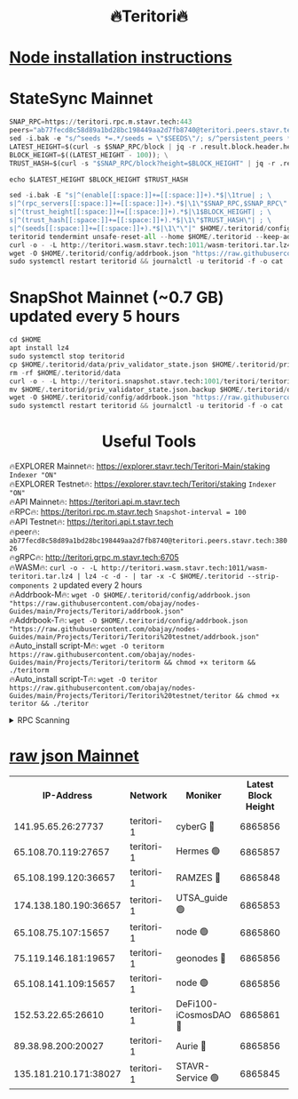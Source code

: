 <h1 align="center"> 🔥Teritori🔥</h1>


[Node installation instructions](https://github.com/obajay/nodes-Guides/tree/main/Projects/Teritori)
=

# StateSync Mainnet
```python
SNAP_RPC=https://teritori.rpc.m.stavr.tech:443
peers="ab77fecd8c58d89a1bd28bc198449aa2d7fb8740@teritori.peers.stavr.tech:38026"
sed -i.bak -e "s/^seeds *=.*/seeds = \"$SEEDS\"/; s/^persistent_peers *=.*/persistent_peers = \"$PEERS\"/" $HOME/.teritorid/config/config.toml
LATEST_HEIGHT=$(curl -s $SNAP_RPC/block | jq -r .result.block.header.height); \
BLOCK_HEIGHT=$((LATEST_HEIGHT - 100)); \
TRUST_HASH=$(curl -s "$SNAP_RPC/block?height=$BLOCK_HEIGHT" | jq -r .result.block_id.hash)

echo $LATEST_HEIGHT $BLOCK_HEIGHT $TRUST_HASH

sed -i.bak -E "s|^(enable[[:space:]]+=[[:space:]]+).*$|\1true| ; \
s|^(rpc_servers[[:space:]]+=[[:space:]]+).*$|\1\"$SNAP_RPC,$SNAP_RPC\"| ; \
s|^(trust_height[[:space:]]+=[[:space:]]+).*$|\1$BLOCK_HEIGHT| ; \
s|^(trust_hash[[:space:]]+=[[:space:]]+).*$|\1\"$TRUST_HASH\"| ; \
s|^(seeds[[:space:]]+=[[:space:]]+).*$|\1\"\"|" $HOME/.teritorid/config/config.toml
teritorid tendermint unsafe-reset-all --home $HOME/.teritorid --keep-addr-book
curl -o - -L http://teritori.wasm.stavr.tech:1011/wasm-teritori.tar.lz4 | lz4 -c -d - | tar -x -C $HOME/.teritorid --strip-components 2
wget -O $HOME/.teritorid/config/addrbook.json "https://raw.githubusercontent.com/obajay/nodes-Guides/main/Projects/Teritori/addrbook.json"
sudo systemctl restart teritorid && journalctl -u teritorid -f -o cat
```

# SnapShot Mainnet (~0.7 GB) updated every 5 hours
```python
cd $HOME
apt install lz4
sudo systemctl stop teritorid
cp $HOME/.teritorid/data/priv_validator_state.json $HOME/.teritorid/priv_validator_state.json.backup
rm -rf $HOME/.teritorid/data
curl -o - -L http://teritori.snapshot.stavr.tech:1001/teritori/teritori-snap.tar.lz4 | lz4 -c -d - | tar -x -C $HOME/.teritorid --strip-components 2
mv $HOME/.teritorid/priv_validator_state.json.backup $HOME/.teritorid/data/priv_validator_state.json
wget -O $HOME/.teritorid/config/addrbook.json "https://raw.githubusercontent.com/obajay/nodes-Guides/main/Projects/Teritori/addrbook.json"
sudo systemctl restart teritorid && journalctl -u teritorid -f -o cat
```
 <h1 align="center"> Useful Tools</h1>

🔥EXPLORER Mainnet🔥:      https://explorer.stavr.tech/Teritori-Main/staking      `Indexer "ON"` \
🔥EXPLORER Testnet🔥:        https://explorer.stavr.tech/Teritori/staking            `Indexer "ON"` \
🔥API Mainnet🔥:                   https://teritori.api.m.stavr.tech \
🔥RPC🔥:                                   https://teritori.rpc.m.stavr.tech                         `Snapshot-interval = 100` \
🔥API Testnet🔥:                     https://teritori.api.t.stavr.tech \
🔥peer🔥:                     `ab77fecd8c58d89a1bd28bc198449aa2d7fb8740@teritori.peers.stavr.tech:38026` \
🔥gRPC🔥:                                http://teritori.grpc.m.stavr.tech:6705 \
🔥WASM🔥: ```curl -o - -L http://teritori.wasm.stavr.tech:1011/wasm-teritori.tar.lz4 | lz4 -c -d - | tar -x -C $HOME/.teritorid --strip-components 2``` updated every 2 hours \
🔥Addrbook-M🔥:    ```wget -O $HOME/.teritorid/config/addrbook.json "https://raw.githubusercontent.com/obajay/nodes-Guides/main/Projects/Teritori/addrbook.json"``` \
🔥Addrbook-T🔥:    ```wget -O $HOME/.teritorid/config/addrbook.json "https://raw.githubusercontent.com/obajay/nodes-Guides/main/Projects/Teritori/Teritori%20testnet/addrbook.json"``` \
🔥Auto_install script-M🔥: ```wget -O teritorm https://raw.githubusercontent.com/obajay/nodes-Guides/main/Projects/Teritori/teritorm && chmod +x teritorm && ./teritorm``` \
🔥Auto_install script-T🔥: ```wget -O teritor https://raw.githubusercontent.com/obajay/nodes-Guides/main/Projects/Teritori/Teritori%20testnet/teritor && chmod +x teritor && ./teritor```

<details>
<summary>RPC Scanning</summary>

<h2 align="center"> We scan nodes in real time every 4 hours. And we provide the final result of RPC endpoints.
We cannot influence the operation of these nodes in any way. </h2>


```python
If Voting Power is higher than 0 --> then the Node is a validator of the network and may be subject to attack and be a potential threat to the chain.
```
```python
We marked such validators with a red symbol
```

</details>

[raw json Mainnet](https://rpc-check.teritorim.stavr.tech/teritorim/rpc-teritorim-result.json)
=



<table><tr><th>IP-Address</th><th>Network</th><th>Moniker</th><th>Latest Block Height</th><th>Earliest Block Height</th><th>Catching Up</th><th>Tx Index</th><th>Voting Power</th><th>Scan Time</th></tr><tr><td>141.95.65.26:27737</td><td>teritori-1</td><td>cyberG 🔴</td><td>6865856</td><td>4258001</td><td>False</td><td>off</td><td>450097</td><td>2024-01-07T06:29:30.047516492UTC</td></tr><tr><td>65.108.70.119:27657</td><td>teritori-1</td><td>Hermes 🟢</td><td>6865857</td><td>5552001</td><td>False</td><td>on</td><td>0</td><td>2024-01-07T06:29:39.680167296UTC</td></tr><tr><td>65.108.199.120:36657</td><td>teritori-1</td><td>RAMZES 🔴</td><td>6865848</td><td>5996001</td><td>False</td><td>on</td><td>426707</td><td>2024-01-07T06:28:45.890518450UTC</td></tr><tr><td>174.138.180.190:36657</td><td>teritori-1</td><td>UTSA_guide 🟢</td><td>6865853</td><td>6015434</td><td>False</td><td>on</td><td>0</td><td>2024-01-07T06:29:15.475578132UTC</td></tr><tr><td>65.108.75.107:15657</td><td>teritori-1</td><td>node 🟢</td><td>6865860</td><td>6425365</td><td>False</td><td>on</td><td>0</td><td>2024-01-07T06:29:58.404073983UTC</td></tr><tr><td>75.119.146.181:19657</td><td>teritori-1</td><td>geonodes 🔴</td><td>6865856</td><td>6584417</td><td>False</td><td>on</td><td>37048</td><td>2024-01-07T06:29:30.386829339UTC</td></tr><tr><td>65.108.141.109:15657</td><td>teritori-1</td><td>node 🟢</td><td>6865856</td><td>6668001</td><td>False</td><td>on</td><td>0</td><td>2024-01-07T06:29:34.854663754UTC</td></tr><tr><td>152.53.22.65:26610</td><td>teritori-1</td><td>DeFi100-iCosmosDAO 🔴</td><td>6865861</td><td>6757001</td><td>False</td><td>on</td><td>1555498</td><td>2024-01-07T06:30:02.793437939UTC</td></tr><tr><td>89.38.98.200:20027</td><td>teritori-1</td><td>Aurie 🔴</td><td>6865856</td><td>6864001</td><td>False</td><td>on</td><td>119070</td><td>2024-01-07T06:29:35.229283071UTC</td></tr><tr><td>135.181.210.171:38027</td><td>teritori-1</td><td>STAVR-Service 🟢</td><td>6865845</td><td>6865501</td><td>False</td><td>on</td><td>0</td><td>2024-01-07T06:28:28.892526896UTC</td></tr></table>
